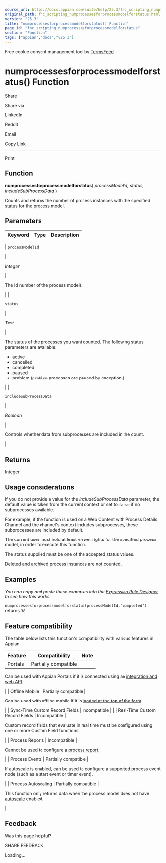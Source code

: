 ```yaml
---
source_url: https://docs.appian.com/suite/help/25.3/fnc_scripting_numprocessesforprocessmodelforstatus.html
original_path: fnc_scripting_numprocessesforprocessmodelforstatus.html
version: "25.3"
title: "numprocessesforprocessmodelforstatus() Function"
page_id: "fnc_scripting_numprocessesforprocessmodelforstatus"
section: "Function"
tags: ["appian","docs","v25.3"]
---
```



Free cookie consent management tool by [TermsFeed](https://www.termsfeed.com/)

# numprocessesforprocessmodelforstatus() Function

Share

Share via

LinkedIn

Reddit

Email

Copy Link

* * *

Print

## Function

**numprocessesforprocessmodelforstatus**( _processModelId, status, includeSubProcessData_ )

Counts and returns the number of process instances with the specified status for the process model.

## Parameters

| Keyword | Type | Description |
| --- | --- | --- |
|
`processModelId`

 |

_Integer_

 |

The Id number of the process model).

 |
|

`status`

 |

_Text_

 |

The status of the processes you want counted. The following status parameters are available:

-   active
-   cancelled
-   completed
-   paused
-   problem (`problem` processes are paused by exception.)

 |
|

`includeSubProcessData`

 |

_Boolean_

 |

Controls whether data from subprocesses are included in the count.

 |

## Returns

Integer

## Usage considerations

If you do not provide a value for the _includeSubProcessData_ parameter, the default value is taken from the current context or set to `false` if no subprocesses available.

For example, if the function is used on a Web Content with Process Details Channel and the channel's context includes subprocesses, these subprocesses are included by default.

The current user must hold at least viewer rights for the specified process model, in order to execute this function.

The status supplied must be one of the accepted status values.

Deleted and archived process instances are not counted.

## Examples

_You can copy and paste these examples into the [Expression Rule Designer](Expression_Rules.html) to see how this works._

`numprocessesforprocessmodelforstatus(processModelId,"completed")` returns `38`

## Feature compatibility

The table below lists this function's compatibility with various features in Appian.

| Feature | Compatibility | Note |
| --- | --- | --- |
| Portals | Partially compatible |
Can be used with Appian Portals if it is connected using an [integration and web API](portals-design.html#using-partially-compatible-functions-and-objects-in-a-portal).

 |
| Offline Mobile | Partially compatible |

Can be used with offline mobile if it is [loaded at the top of the form](offline-mobile-design-best-practices.html#working-with-partially-compatible-functions).

 |
| Sync-Time Custom Record Fields | Incompatible |  |
| Real-Time Custom Record Fields | Incompatible |

Custom record fields that evaluate in real time must be configured using one or more Custom Field functions.

 |
| Process Reports | Incompatible |

Cannot be used to configure a [process report](Process_Reports.html).

 |
| Process Events | Partially compatible |

If autoscale is enabled, can be used to configure a supported process event node (such as a start event or timer event).

 |
| Process Autoscaling | Partially compatible |

This function only returns data when the process model does not have [autoscale](autoscale-processes.html) enabled.

 |

## Feedback

Was this page helpful?

SHARE FEEDBACK

Loading...